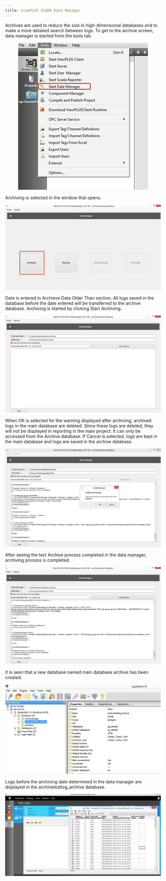 ```yaml
---
title: ViewPLUS SCADA Data Manager
---
```


Archives are used to reduce the size in high-dimensional databases and to make a more detailed search between logs. To get to the archive screen, data manager is started from the tools tab.

<center>

![data-manager-01](/img/data-manager-01.png)

</center>

Archiving is selected in the window that opens.

<center>

![data-manager-02](/img/data-manager-02.png)

</center>

Date is entered in Archieve Data Older Than section. All logs saved in the database before the date entered will be transferred to the archive database. Archiving is started by clicking Start Archiving.

<center>

![data-manager-03](/img/data-manager-03.png)

</center>

When OK is selected for the warning displayed after archiving, archived logs in the main database are deleted. Since these logs are deleted, they will not be displayed in reporting in the main project. It can only be accessed from the Archive database. If Cancel is selected, logs are kept in the main database and logs are saved in the archive database.

<center>

![data-manager-04](/img/data-manager-04.png)

</center>

After seeing the text Archive process completed in the data manager, archiving process is completed.

<center>

![data-manager-05](/img/data-manager-05.png)

</center>

It is seen that a new database named main database archive has been created.

<center>

![data-manager-06](/img/data-manager-06.png)

</center>

Logs before the archiving date determined in the data manager are displayed in the archivetestlog_archive database.

<center>

![data-manager-07](/img/data-manager-07.png)

</center>